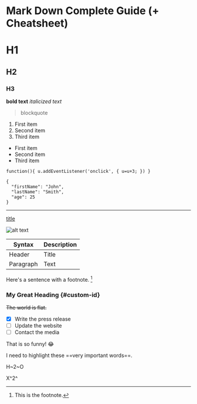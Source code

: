 # Mark Down Complete Guide (+ Cheatsheet)

# H1
## H2
### H3

**bold text**
*italicized text*
> blockquote

1. First item
2. Second item
3. Third item

- First item
- Second item
- Third item

`
function(){
u.addEventListener('onclick', {
u=u+3;
})
}
`

```
{
  "firstName": "John",
  "lastName": "Smith",
  "age": 25
}
```

---

[title](https://www.example.com)

![alt text](image.jpg)



| Syntax | Description |
| ----------- | ----------- |
| Header | Title |
| Paragraph | Text |




Here's a sentence with a footnote. [^1]

[^1]: This is the footnote.


### My Great Heading {#custom-id}

~~The world is flat.~~

- [x] Write the press release
- [ ] Update the website
- [ ] Contact the media

That is so funny! :joy:

I need to highlight these ==very important words==.

H~2~O

X^2^
 
